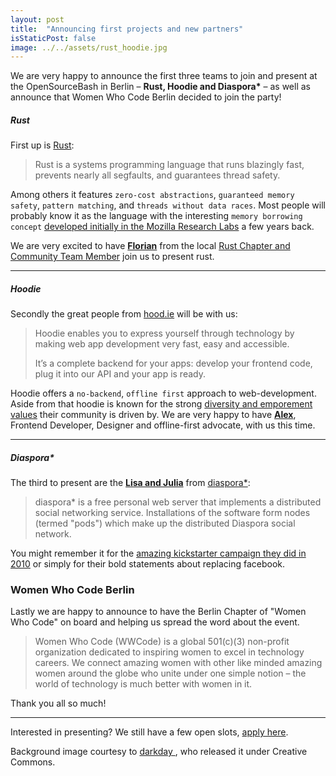 ```yaml
---
layout: post
title:  "Announcing first projects and new partners"
isStaticPost: false
image: ../../assets/rust_hoodie.jpg
---
```


We are very happy to announce the first three teams to join and present at the OpenSourceBash in Berlin – **Rust, Hoodie and Diaspora\*** – as well as announce that Women Who Code Berlin decided to join the party!

##### Rust

First up is [Rust](https://www.rust-lang.org/):

> Rust is a systems programming language that runs blazingly fast, prevents nearly all segfaults, and guarantees thread safety.

Among others it features `zero-cost abstractions`, `guaranteed memory safety`,
`pattern matching`, and `threads without data races`. Most people will probably know it as the language with the interesting `memory borrowing concept` [developed initially in the Mozilla Research Labs](https://mail.mozilla.org/pipermail/rust-dev/2012-January/001256.html) a few years back.

We are very excited to have **[Florian](/#presenting)** from the local [Rust Chapter and Community Team Member](https://www.rust-lang.org/team.html) join us to present rust.

---

##### Hoodie

Secondly the great people from [hood.ie](http://hood.ie/) will be with us:

> Hoodie enables you to express yourself through technology by making web app development very fast, easy and accessible.
>
> It’s a complete backend for your apps: develop your frontend code, plug it into our API and your app is ready.

Hoodie offers a `no-backend`, `offline first` approach to web-development. Aside from that hoodie is known for the strong [diversity and emporement values](http://hood.ie/about/) their community is driven by. We are very happy to have **[Alex](/#presenting)**, Frontend Developer, Designer and offline-first advocate, with us this time.

---

##### Diaspora\*

The third to present are the **[Lisa and Julia](/#presenting)** from [diaspora\*](https://www.diasporafoundation.org/):

> diaspora* is a free personal web server that implements a distributed social networking service. Installations of the software form nodes (termed "pods") which make up the distributed Diaspora social network.

You might remember it for the [amazing kickstarter campaign they did in 2010](https://www.kickstarter.com/projects/mbs348/diaspora-the-personally-controlled-do-it-all-distr) or simply for their bold statements about replacing facebook.

### Women Who Code Berlin

Lastly we are happy to announce to have the Berlin Chapter of "Women Who Code" on board and helping us spread the word about the event.

> Women Who Code (WWCode) is a global 501(c)(3) non-profit organization dedicated to inspiring women to excel in technology careers. We connect amazing women with other like minded amazing women around the globe who unite under one simple notion – the world of technology is much better with women in it.


Thank you all so much!

---

Interested in presenting? We still have a few open slots, [apply here](/apply/).


Background image courtesy to [darkday
](https://www.flickr.com/photos/drainrat/14155593715/), who released it under Creative Commons.
